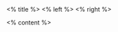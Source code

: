 <grid drag="100 10" drop="top" bg="transparent" align="left" pad="0 20px">
 <% title %>
</grid>
 
<grid drag="64 70" drop="3 15" align="topleft">
<% left %>
</grid>
 
<grid drag="26 71" drop="70 17" align="topleft">
<% right %>
</grid>
 
<% content %>
